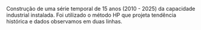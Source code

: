 Construção de uma série temporal de 15 anos (2010 - 2025) da capacidade industrial instalada. Foi utilizado o método HP que projeta tendência histórica e dados observamos em duas linhas.
